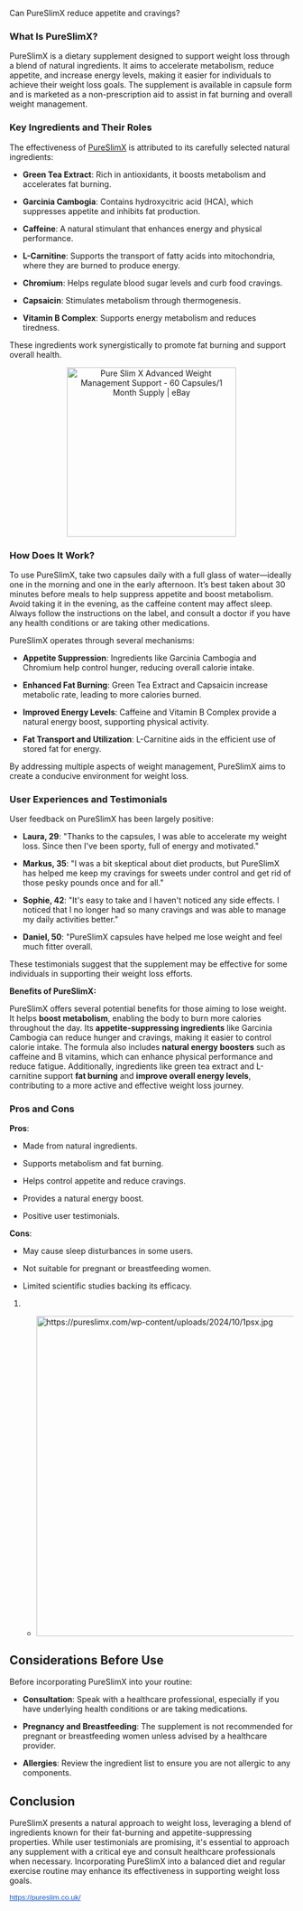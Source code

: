 Can PureSlimX reduce appetite and cravings?

<h3 class="" data-end="382" data-start="357">What Is PureSlimX?</h3>
<p class="" data-end="538" data-start="384"><span class="relative -mx-px my-[-0.2rem] rounded px-px py-[0.2rem] transition-colors duration-100 ease-in-out">PureSlimX is a dietary supplement designed to support weight loss through a blend of natural ingredients.</span> <span class="relative -mx-px my-[-0.2rem] rounded px-px py-[0.2rem] transition-colors duration-100 ease-in-out">It aims to accelerate metabolism, reduce appetite, and increase energy levels, making it easier for individuals to achieve their weight loss goals.</span> <span class="relative -mx-px my-[-0.2rem] rounded px-px py-[0.2rem] transition-colors duration-100 ease-in-out">The supplement is available in capsule form and is marketed as a non-prescription aid to assist in fat burning and overall weight management.</span></p>
<h3 class="" data-end="583" data-start="545">Key Ingredients and Their Roles</h3>
<p class="" data-end="663" data-start="585"><span class="relative -mx-px my-[-0.2rem] rounded px-px py-[0.2rem] transition-colors duration-100 ease-in-out">The effectiveness of <a href="https://pureslim.co.uk/">PureSlimX</a> is attributed to its carefully selected natural ingredients:</span></p>
<ul data-end="1126" data-start="665">
<li class="" data-end="729" data-start="665">
<p class="" data-end="729" data-start="667"><strong data-end="688" data-start="667">Green Tea Extract</strong>: <span class="relative -mx-px my-[-0.2rem] rounded px-px py-[0.2rem] transition-colors duration-100 ease-in-out">Rich in antioxidants, it boosts metabolism and accelerates fat burning.</span></p>
</li>
<li class="" data-end="794" data-start="730">
<p class="" data-end="794" data-start="732"><strong data-end="753" data-start="732">Garcinia Cambogia</strong>: <span class="relative -mx-px my-[-0.2rem] rounded px-px py-[0.2rem] transition-colors duration-100 ease-in-out">Contains hydroxycitric acid (HCA), which suppresses appetite and inhibits fat production.</span></p>
</li>
<li class="" data-end="850" data-start="795">
<p class="" data-end="850" data-start="797"><strong data-end="809" data-start="797">Caffeine</strong>: <span class="relative -mx-px my-[-0.2rem] rounded px-px py-[0.2rem] transition-colors duration-100 ease-in-out">A natural stimulant that enhances energy and physical performance.</span></p>
</li>
<li class="" data-end="909" data-start="851">
<p class="" data-end="909" data-start="853"><strong data-end="868" data-start="853">L-Carnitine</strong>: <span class="relative -mx-px my-[-0.2rem] rounded px-px py-[0.2rem] transition-colors duration-100 ease-in-out">Supports the transport of fatty acids into mitochondria, where they are burned to produce energy.</span></p>
</li>
<li class="" data-end="965" data-start="910">
<p class="" data-end="965" data-start="912"><strong data-end="924" data-start="912">Chromium</strong>: <span class="relative -mx-px my-[-0.2rem] rounded px-px py-[0.2rem] transition-colors duration-100 ease-in-out">Helps regulate blood sugar levels and curb food cravings.</span></p>
</li>
<li class="" data-end="1022" data-start="966">
<p class="" data-end="1022" data-start="968"><strong data-end="981" data-start="968">Capsaicin</strong>: <span class="relative -mx-px my-[-0.2rem] rounded px-px py-[0.2rem] transition-colors duration-100 ease-in-out">Stimulates metabolism through thermogenesis.</span></p>
</li>
<li class="" data-end="1126" data-start="1023">
<p class="" data-end="1126" data-start="1025"><strong data-end="1046" data-start="1025">Vitamin B Complex</strong>: <span class="relative -mx-px my-[-0.2rem] rounded px-px py-[0.2rem] transition-colors duration-100 ease-in-out">Supports energy metabolism and reduces tiredness.</span></p>
</li>
</ul>
<p class="" data-end="1246" data-start="1128"><span class="relative -mx-px my-[-0.2rem] rounded px-px py-[0.2rem] transition-colors duration-100 ease-in-out">These ingredients work synergistically to promote fat burning and support overall health.</span></p>
<p style="text-align: center;" data-end="1395" data-start="1277"><img class="sFlh5c FyHeAf iPVvYb" style="height: 300px; margin: 0px; max-width: 1200px; width: 300px;" src="https://i.ebayimg.com/images/g/YtkAAOSwSxpn5t1B/s-l1200.jpg" alt="Pure Slim X Advanced Weight Management Support - 60 Capsules/1 Month Supply  | eBay" /></p>
<h3 class="" data-end="1277" data-start="1253">How Does It Work?</h3>
<div class="" style="text-align: left;" data-end="1277" data-start="1253"><span style="font-weight: normal;">To use <span data-end="20" data-start="7">PureSlimX</span>, take two capsules daily with a full glass of water&mdash;ideally one in the morning and one in the early afternoon. It&rsquo;s best taken about 30 minutes before meals to help suppress appetite and boost metabolism. Avoid taking it in the evening, as the caffeine content may affect sleep. Always follow the instructions on the label, and consult a doctor if you have any health conditions or are taking other medications.</span> </div>
<p class="" data-end="1357" data-start="1279"><span class="relative -mx-px my-[-0.2rem] rounded px-px py-[0.2rem] transition-colors duration-100 ease-in-out">PureSlimX operates through several mechanisms:</span></p>
<ul data-end="1680" data-start="1359">
<li class="" data-end="1426" data-start="1359">
<p class="" data-end="1426" data-start="1361"><strong data-end="1385" data-start="1361">Appetite Suppression</strong>: <span class="relative -mx-px my-[-0.2rem] rounded px-px py-[0.2rem] transition-colors duration-100 ease-in-out">Ingredients like Garcinia Cambogia and Chromium help control hunger, reducing overall calorie intake.</span></p>
</li>
<li class="" data-end="1494" data-start="1427">
<p class="" data-end="1494" data-start="1429"><strong data-end="1453" data-start="1429">Enhanced Fat Burning</strong>: <span class="relative -mx-px my-[-0.2rem] rounded px-px py-[0.2rem] transition-colors duration-100 ease-in-out">Green Tea Extract and Capsaicin increase metabolic rate, leading to more calories burned.</span></p>
</li>
<li class="" data-end="1564" data-start="1495">
<p class="" data-end="1564" data-start="1497"><strong data-end="1523" data-start="1497">Improved Energy Levels</strong>: <span class="relative -mx-px my-[-0.2rem] rounded px-px py-[0.2rem] transition-colors duration-100 ease-in-out">Caffeine and Vitamin B Complex provide a natural energy boost, supporting physical activity.</span></p>
</li>
<li class="" data-end="1680" data-start="1565">
<p class="" data-end="1680" data-start="1567"><strong data-end="1600" data-start="1567">Fat Transport and Utilization</strong>: <span class="relative -mx-px my-[-0.2rem] rounded px-px py-[0.2rem] transition-colors duration-100 ease-in-out">L-Carnitine aids in the efficient use of stored fat for energy</span>.</p>
</li>
</ul>
<p class="" data-end="1760" data-start="1682"><span class="relative -mx-px my-[-0.2rem] rounded px-px py-[0.2rem] transition-colors duration-100 ease-in-out">By addressing multiple aspects of weight management, PureSlimX aims to create a conducive environment for weight loss.</span></p>
<h3 class="" data-end="1807" data-start="1767">User Experiences and Testimonials</h3>
<p class="" data-end="1887" data-start="1809"><span class="relative -mx-px my-[-0.2rem] rounded px-px py-[0.2rem] transition-colors duration-100 ease-in-out">User feedback on PureSlimX has been largely positive:</span></p>
<ul data-end="2158" data-start="1889">
<li class="" data-end="1945" data-start="1889">
<p class="" data-end="1945" data-start="1891"><strong data-end="1904" data-start="1891">Laura, 29</strong>: <span class="relative -mx-px my-[-0.2rem] rounded px-px py-[0.2rem] transition-colors duration-100 ease-in-out">"Thanks to the capsules, I was able to accelerate my weight loss. Since then I've been sporty, full of energy and motivated."</span></p>
</li>
<li class="" data-end="2003" data-start="1946">
<p class="" data-end="2003" data-start="1948"><strong data-end="1962" data-start="1948">Markus, 35</strong>: <span class="relative -mx-px my-[-0.2rem] rounded px-px py-[0.2rem] transition-colors duration-100 ease-in-out">"I was a bit skeptical about diet products, but PureSlimX has helped me keep my cravings for sweets under control and get rid of those pesky pounds once and for all."</span></p>
</li>
<li class="" data-end="2061" data-start="2004">
<p class="" data-end="2061" data-start="2006"><strong data-end="2020" data-start="2006">Sophie, 42</strong>: <span class="relative -mx-px my-[-0.2rem] rounded px-px py-[0.2rem] transition-colors duration-100 ease-in-out">"It's easy to take and I haven't noticed any side effects. I noticed that I no longer had so many cravings and was able to manage my daily activities better."</span></p>
</li>
<li class="" data-end="2158" data-start="2062">
<p class="" data-end="2158" data-start="2064"><strong data-end="2078" data-start="2064">Daniel, 50</strong>: <span class="relative -mx-px my-[-0.2rem] rounded px-px py-[0.2rem] transition-colors duration-100 ease-in-out">"PureSlimX capsules have helped me lose weight and feel much fitter overall.</span></p>
</li>
</ul>
<p class="" data-end="2278" data-start="2160"><span class="relative -mx-px my-[-0.2rem] rounded px-px py-[0.2rem] transition-colors duration-100 ease-in-out">These testimonials suggest that the supplement may be effective for some individuals in supporting their weight loss efforts.</span></p>
<p class="" data-end="26" data-start="0"><strong data-end="26" data-start="0">Benefits of PureSlimX:</strong></p>
<p class="" data-end="674" data-start="28">PureSlimX offers several potential benefits for those aiming to lose weight. It helps <strong data-end="134" data-start="114">boost metabolism</strong>, enabling the body to burn more calories throughout the day. Its <strong data-end="236" data-start="200">appetite-suppressing ingredients</strong> like Garcinia Cambogia can reduce hunger and cravings, making it easier to control calorie intake. The formula also includes <strong data-end="389" data-start="362">natural energy boosters</strong> such as caffeine and B vitamins, which can enhance physical performance and reduce fatigue. Additionally, ingredients like green tea extract and L-carnitine support <strong data-end="570" data-start="555">fat burning</strong> and <strong data-end="608" data-start="575">improve overall energy levels</strong>, contributing to a more active and effective weight loss journey.</p>
<h3 class="" data-end="3189" data-start="3170">Pros and Cons</h3>
<p class="" data-end="3200" data-start="3191"><strong data-end="3199" data-start="3191">Pros</strong>:</p>
<ul data-end="3462" data-start="3202">
<li class="" data-end="3245" data-start="3202">
<p class="" data-end="3245" data-start="3204"><span class="relative -mx-px my-[-0.2rem] rounded px-px py-[0.2rem] transition-colors duration-100 ease-in-out">Made from natural ingredients.</span></p>
</li>
<li class="" data-end="3289" data-start="3246">
<p class="" data-end="3289" data-start="3248"><span class="relative -mx-px my-[-0.2rem] rounded px-px py-[0.2rem] transition-colors duration-100 ease-in-out">Supports metabolism and fat burning.</span></p>
</li>
<li class="" data-end="3333" data-start="3290">
<p class="" data-end="3333" data-start="3292"><span class="relative -mx-px my-[-0.2rem] rounded px-px py-[0.2rem] transition-colors duration-100 ease-in-out">Helps control appetite and reduce cravings.</span></p>
</li>
<li class="" data-end="3377" data-start="3334">
<p class="" data-end="3377" data-start="3336"><span class="relative -mx-px my-[-0.2rem] rounded px-px py-[0.2rem] transition-colors duration-100 ease-in-out">Provides a natural energy boost.</span></p>
</li>
<li class="" data-end="3462" data-start="3378">
<p class="" data-end="3462" data-start="3380"><span class="relative -mx-px my-[-0.2rem] rounded px-px py-[0.2rem] transition-colors duration-100 ease-in-out">Positive user testimonials.</span></p>
</li>
</ul>
<p class="" data-end="3473" data-start="3464"><strong data-end="3472" data-start="3464">Cons</strong>:</p>
<ul data-end="3647" data-start="3475">
<li class="" data-end="3518" data-start="3475">
<p class="" data-end="3518" data-start="3477"><span class="relative -mx-px my-[-0.2rem] rounded px-px py-[0.2rem] transition-colors duration-100 ease-in-out">May cause sleep disturbances in some users.</span></p>
</li>
<li class="" data-end="3562" data-start="3519">
<p class="" data-end="3562" data-start="3521"><span class="relative -mx-px my-[-0.2rem] rounded px-px py-[0.2rem] transition-colors duration-100 ease-in-out">Not suitable for pregnant or breastfeeding women.</span></p>
</li>
<li class="" data-end="3647" data-start="3563">
<p class="" data-end="3647" data-start="3565"><span class="relative -mx-px my-[-0.2rem] rounded px-px py-[0.2rem] transition-colors duration-100 ease-in-out">Limited scientific studies backing its efficacy.</span></p>
</li>
</ul>
<ol data-end="1096" data-start="206">
<li data-end="1096" data-start="940">
<ul data-end="1096" data-start="978">
<li data-end="1096" data-start="978">
<p data-end="1096" data-start="980"><img class="shrinkToFit" src="https://pureslimx.com/wp-content/uploads/2024/10/1psx.jpg" alt="https://pureslimx.com/wp-content/uploads/2024/10/1psx.jpg" width="567" height="567" /> </p>
</li>
</ul>
</li>
</ol>
<h2 data-end="3071" data-start="3043">Considerations Before Use</h2>
<p data-end="3122" data-start="3073">Before incorporating PureSlimX into your routine:</p>
<ul data-end="3446" data-start="3124">
<li data-end="3226" data-start="3124">
<p data-end="3226" data-start="3126"><strong data-end="3142" data-start="3126">Consultation</strong>: <span class="relative -mx-px my-[-0.2rem] rounded px-px py-[0.2rem] transition-colors duration-100 ease-in-out">Speak with a healthcare professional, especially if you have underlying health conditions or are taking medications.</span></p>
</li>
<li data-end="3345" data-start="3228">
<p data-end="3345" data-start="3230"><strong data-end="3261" data-start="3230">Pregnancy and Breastfeeding</strong>: <span class="relative -mx-px my-[-0.2rem] rounded px-px py-[0.2rem] transition-colors duration-100 ease-in-out">The supplement is not recommended for pregnant or breastfeeding women unless advised by a healthcare provider.</span></p>
</li>
<li data-end="3446" data-start="3347">
<p data-end="3446" data-start="3349"><strong data-end="3362" data-start="3349">Allergies</strong>: <span class="relative -mx-px my-[-0.2rem] rounded px-px py-[0.2rem] transition-colors duration-100 ease-in-out">Review the ingredient list to ensure you are not allergic to any components.</span></p>
</li>
</ul>
<h2 data-end="3466" data-start="3453">Conclusion</h2>
<p><span class="relative -mx-px my-[-0.2rem] rounded px-px py-[0.2rem] transition-colors duration-100 ease-in-out">PureSlimX presents a natural approach to weight loss, leveraging a blend of ingredients known for their fat-burning and appetite-suppressing properties.</span> <span class="relative -mx-px my-[-0.2rem] rounded px-px py-[0.2rem] transition-colors duration-100 ease-in-out">While user testimonials are promising, it's essential to approach any supplement with a critical eye and consult healthcare professionals when necessary.</span> <span class="relative -mx-px my-[-0.2rem] rounded px-px py-[0.2rem] transition-colors duration-100 ease-in-out">Incorporating PureSlimX into a balanced diet and regular exercise routine may enhance its effectiveness in supporting weight loss goals.</span></p>
<p><a style="-webkit-text-stroke-width: 0px; background-color: white; color: #1155cc; font-family: Arial, Helvetica, sans-serif; font-size: small; font-style: normal; font-variant-caps: normal; font-variant-ligatures: normal; font-weight: 400; letter-spacing: normal; orphans: 2; text-align: start; text-indent: 0px; text-transform: none; white-space: normal; widows: 2; word-spacing: 0px;" href="https://pureslim.co.uk/" target="_blank" data-saferedirecturl="https://www.google.com/url?q=https://pureslim.co.uk/&amp;source=gmail&amp;ust=1746936235803000&amp;usg=AOvVaw3mwPovd-z09wxjJEM_5d1b">https://pureslim.co.uk/</a></p>

